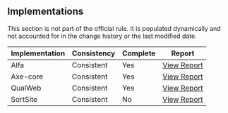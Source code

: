 ## Implementations

This section is not part of the official rule. It is populated dynamically and 
not accounted for in the change history or the last modified date.

| Implementation | Consistency          | Complete | Report
|----------------|----------------------|----------|-------------
| Alfa           | Consistent           | Yes      | [View Report](https://act-rules.github.io/implementation/alfa#id-5b7ae0)
| Axe-core       | Consistent           | Yes      | [View Report](https://act-rules.github.io/implementation/axe-core#id-5b7ae0)
| QualWeb        | Consistent           | Yes      | [View Report](https://act-rules.github.io/implementation/qualweb#id-5b7ae0)
| SortSite       | Consistent           | No       | [View Report](https://act-rules.github.io/implementation/sortsite#id-5b7ae0)
